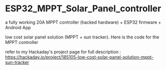 # ESP32_MPPT_Solar_Panel_controller
a fully working 20A MPPT controller (hacked hardware) + ESP32 firmware + Android App


low cost solar panel solution (MPPT + sun tracker). Here is the code for the MPPT controller



refer to my Hackaday's project page for full description : https://hackaday.io/project/185105-low-cost-solar-panel-solution-mppt-sun-tracker
